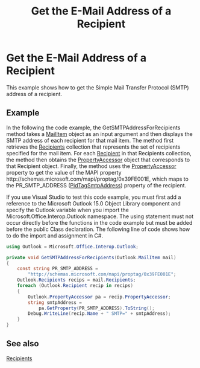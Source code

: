 ﻿---
title: 'Get the E-Mail Address of a Recipient'
TOCTitle: 'Get the E-Mail Address of a Recipient'
ms:assetid: e585811b-a298-496f-ba79-df7d46526169
ms:mtpsurl: https://msdn.microsoft.com/en-us/library/Ff184647(v=office.15)
ms:contentKeyID: 55119879
ms.date: 07/24/2014
mtps_version: v=office.15
dev_langs:
- csharp
---

# Get the E-Mail Address of a Recipient

This example shows how to get the Simple Mail Transfer Protocol (SMTP) address of a recipient.

## Example

In the following the code example, the GetSMTPAddressForRecipients method takes a [MailItem](https://msdn.microsoft.com/en-us/library/bb643865\(v=office.15\)) object as an input argument and then displays the SMTP address of each recipient for that mail item. The method first retrieves the [Recipients](https://msdn.microsoft.com/en-us/library/bb646361\(v=office.15\)) collection that represents the set of recipients specified for the mail item. For each [Recipient](https://msdn.microsoft.com/en-us/library/bb624370\(v=office.15\)) in that Recipients collection, the method then obtains the [PropertyAccessor](https://msdn.microsoft.com/en-us/library/bb646034\(v=office.15\)) object that corresponds to that Recipient object. Finally, the method uses the [PropertyAccessor](https://msdn.microsoft.com/en-us/library/bb623797\(v=office.15\)) property to get the value of the MAPI property http://schemas.microsoft.com/mapi/proptag/0x39FE001E, which maps to the PR\_SMTP\_ADDRESS ([PidTagSmtpAddress](https://msdn.microsoft.com/en-us/library/cc842421\(v=office.15\))) property of the recipient.

If you use Visual Studio to test this code example, you must first add a reference to the Microsoft Outlook 15.0 Object Library component and specify the Outlook variable when you import the Microsoft.Office.Interop.Outlook namespace. The using statement must not occur directly before the functions in the code example but must be added before the public Class declaration. The following line of code shows how to do the import and assignment in C\#.

```csharp
using Outlook = Microsoft.Office.Interop.Outlook;
```

```csharp
private void GetSMTPAddressForRecipients(Outlook.MailItem mail)
{
    const string PR_SMTP_ADDRESS =
        "http://schemas.microsoft.com/mapi/proptag/0x39FE001E";
    Outlook.Recipients recips = mail.Recipients;
    foreach (Outlook.Recipient recip in recips)
    {
        Outlook.PropertyAccessor pa = recip.PropertyAccessor;
        string smtpAddress =
            pa.GetProperty(PR_SMTP_ADDRESS).ToString();
        Debug.WriteLine(recip.Name + " SMTP=" + smtpAddress);
    }
}
```

## See also



[Recipients](recipients.md)

